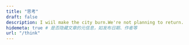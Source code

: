 ```yaml
---
title: "思考"
draft: false
description: I wiil make the city burn.We're not planning to return.
hidemeta: true # 是否隐藏文章的元信息，如发布日期、作者等
url: "/think"
---
```

